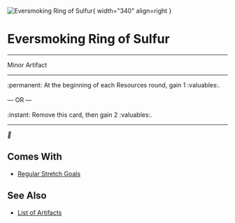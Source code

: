 ![Eversmoking Ring of Sulfur](../assets/artifacts_minor-eversmoking_ring_of_sulfur.webp){ width="340" align=right }

# Eversmoking Ring of Sulfur
___
Minor Artifact
___
:permanent: At the beginning of each Resources round, gain 1 :valuables:.<br><br>— OR —<br><br>:instant: Remove this card, then gain 2 :valuables:.
___
*🚧*


## Comes With

- [Regular Stretch Goals](../content.md)


## See Also

- [List of Artifacts](../artifacts.md)
